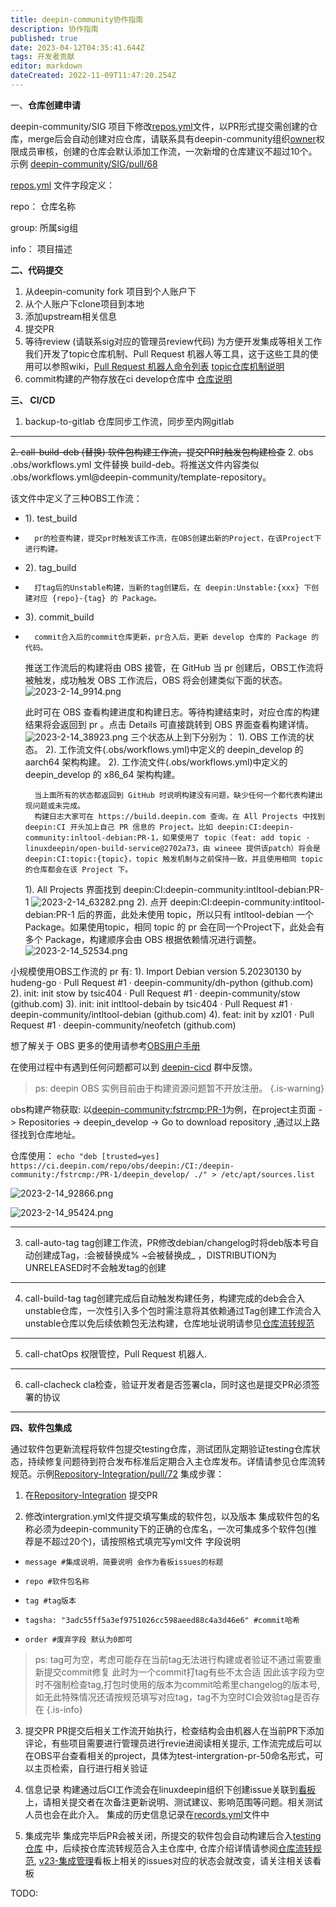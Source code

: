 ```yaml
---
title: deepin-community协作指南
description: 协作指南
published: true
date: 2023-04-12T04:35:41.644Z
tags: 开发者贡献
editor: markdown
dateCreated: 2022-11-09T11:47:20.254Z
---
```


一、**仓库创建申请**

deepin-community/SIG 项目下修改[repos.yml](https://github.com/deepin-community/SIG/blob/master/repos.yml)文件，以PR形式提交需创建的仓库，merge后会自动创建对应仓库，请联系具有deepin-community组织[owner](https://github.com/orgs/deepin-community/people?query=role%3Aowner)权限成员审核，创建的仓库会默认添加工作流，一次新增的仓库建议不超过10个。示例 [deepin-community/SIG/pull/68](https://github.com/deepin-community/SIG/pull/68/commits/5c8688b32c8e9ed71615bbb37279fd5c32482f97)

[repos.yml](https://github.com/deepin-community/SIG/blob/master/repos.yml) 文件字段定义：

repo： 仓库名称

group:  所属sig组

info： 项目描述




**二、代码提交**

1. 从deepin-comunity fork 项目到个人账户下
2. 从个人账户下clone项目到本地
3. 添加upstream相关信息
4. 提交PR
5. 等待review (请联系sig对应的管理员review代码)
   为方便开发集成等相关工作我们开发了topic仓库机制、Pull Request 机器人等工具，这于这些工具的使用可以参照wiki，[Pull Request 机器人命令列表](https://wiki.deepin.org/zh/02_%E6%8C%89%E8%BD%AF%E4%BB%B6%E5%8A%9F%E8%83%BD%E5%88%92%E5%88%86/02_%E5%BC%80%E5%8F%91%E4%BA%BA%E5%91%98%E5%B8%B8%E7%94%A8%E8%BD%AF%E4%BB%B6%E4%BB%8B%E7%BB%8D/01_%E7%BC%96%E7%A8%8B%E5%BC%80%E5%8F%91/%E7%89%88%E6%9C%AC%E6%8E%A7%E5%88%B6/%E7%9B%B8%E5%85%B3%E5%86%85%E5%AE%B9/pull-request-bot-commands-list)   [topic仓库机制说明](https://wiki.deepin.org/zh/02_%E6%8C%89%E8%BD%AF%E4%BB%B6%E5%8A%9F%E8%83%BD%E5%88%92%E5%88%86/02_%E5%BC%80%E5%8F%91%E4%BA%BA%E5%91%98%E5%B8%B8%E7%94%A8%E8%BD%AF%E4%BB%B6%E4%BB%8B%E7%BB%8D/01_%E7%BC%96%E7%A8%8B%E5%BC%80%E5%8F%91/%E7%89%88%E6%9C%AC%E6%8E%A7%E5%88%B6/%E7%9B%B8%E5%85%B3%E5%86%85%E5%AE%B9/topic%E4%BB%93%E5%BA%93%E6%9C%BA%E5%88%B6%E8%AF%B4%E6%98%8E)
6. commit构建的产物存放在ci develop仓库中
   [仓库说明](https://wiki.deepin.org/zh/03_%E6%8A%80%E6%9C%AF%E8%A7%84%E8%8C%83/00_%E8%BD%AF%E4%BB%B6%E5%8C%85%E4%B8%8E%E4%BB%93%E5%BA%93%E7%AE%A1%E7%90%86%E8%A7%84%E8%8C%83/%E4%BB%93%E5%BA%93%E8%AF%B4%E6%98%8E)

**三、 CI/CD**

1. backup-to-gitlab
   仓库同步工作流，同步至内网gitlab
---


~~2. call-build-deb (替换)
   软件包构建工作流，提交PR时触发包构建检查~~
2. obs
	.obs/workflows.yml 文件替换 build-deb。将推送文件内容类似 .obs/workflows.yml@deepin-community/template-repository。
  
该文件中定义了三种OBS工作流：
- 	1). test_build
- 		pr的检查构建，提交pr时触发该工作流，在OBS创建出新的Project，在该Project下进行构建。
- 	2). tag_build
- 		打tag后的Unstable构建，当新的tag创建后，在 deepin:Unstable:{xxx} 下创建对应 {repo}-{tag} 的 Package。
- 	3). commit_build
- 		commit合入后的commit仓库更新，pr合入后，更新 develop 仓库的 Package 的代码。

	推送工作流后的构建将由 OBS 接管，在 GitHub 当 pr 创建后，OBS工作流将被触发，成功触发 OBS 工作流后，OBS 将会创建类似下面的状态。
  ![2023-2-14_9914.png](/2023-2-14_9914.png)
  
  此时可在 OBS 查看构建进度和构建日志。等待构建结束时，对应仓库的构建结果将会返回到 pr 。点击 Details 可直接跳转到 OBS 界面查看构建详情。
  ![2023-2-14_38923.png](/2023-2-14_38923.png)
  三个状态从上到下分别为：
		1). OBS 工作流的状态。
		2). 工作流文件(.obs/workflows.yml)中定义的 deepin_develop 的 aarch64 架构构建。
		2). 工作流文件(.obs/workflows.yml)中定义的 deepin_develop 的 x86_64 架构构建。

		当上面所有的状态都返回到 GitHub 时说明构建没有问题，缺少任何一个都代表构建出现问题或未完成。
		构建日志大家可在 https://build.deepin.com 查询。在 All Projects 中找到 deepin:CI 开头加上自己 PR 信息的 Project。比如 deepin:CI:deepin-community:inltool-debian:PR-1，如果使用了 topic（feat: add topic · linuxdeepin/open-build-service@2702a73，由 wineee 提供该patch）将会是 deepin:CI:topic:{topic}，topic 触发机制与之前保持一致，并且使用相同 topic 的仓库都会在该 Project 下。
  1). All Projects 界面找到 deepin:CI:deepin-community:intltool-debian:PR-1
  ![2023-2-14_63282.png](/2023-2-14_63282.png)
  2). 点开 deepin:CI:deepin-community:intltool-debian:PR-1 后的界面，此处未使用 topic，所以只有 intltool-debian 一个 Package。如果使用topic，相同 topic 的 pr 会在同一个Project下，此处会有多个 Package，构建顺序会由 OBS 根据依赖情况进行调整。
![2023-2-14_52534.png](/2023-2-14_52534.png)

小规模使用OBS工作流的 pr 有:
	1). Import Debian version 5.20230130 by hudeng-go · Pull Request #1 · deepin-community/dh-python (github.com)
	2). init: init stow by tsic404 · Pull Request #1 · deepin-community/stow (github.com)
	3). init: init intltool-debain by tsic404 · Pull Request #1 · deepin-community/intltool-debian (github.com)
	4). feat: init by xzl01 · Pull Request #1 · deepin-community/neofetch (github.com)
  
想了解关于 OBS 更多的使用请参考[OBS用户手册](https://openbuildservice.org/help/manuals/obs-user-guide/)

在使用过程中有遇到任何问题都可以到 [deepin-cicd](https://matrix.to/#/#deepincicd:deepin.org) 群中反馈。

> ps: deepin OBS 实例目前由于构建资源问题暂不开放注册。
{.is-warning}

obs构建产物获取:
    以[deepin-community:fstrcmp:PR-1](https://build.deepin.com/project/show/deepin:CI:deepin-community:fstrcmp:PR-1)为例，在project主页面 -> Repositories -> deepin_develop  ->  Go to download repository ,通过以上路径找到仓库地址。
 
仓库使用： `echo "deb [trusted=yes] https://ci.deepin.com/repo/obs/deepin:/CI:/deepin-community:/fstrcmp:/PR-1/deepin_develop/ ./" > /etc/apt/sources.list`

![2023-2-14_92866.png](/2023-2-14_92866.png)

![2023-2-14_95424.png](/2023-2-14_95424.png)
  
---

  

3. call-auto-tag
   tag创建工作流，PR修改debian/changelog时将deb版本号自动创建成Tag，:会被替换成% ~会被替换成_ ，DISTRIBUTION为UNRELEASED时不会触发tag的创建
---


4. call-build-tag
   tag创建完成后自动触发构建任务，构建完成的deb会合入unstable仓库，一次性引入多个包时需注意将其依赖通过Tag创建工作流合入unstable仓库以免后续依赖包无法构建，仓库地址说明请参见[仓库流转规范](https://wiki.deepin.org/zh/01_deepin%E9%85%8D%E5%A5%97%E7%94%9F%E6%80%81/01_deepin%E5%85%A5%E9%97%A8/02_%E5%BC%80%E5%8F%91%E7%9B%B8%E5%85%B3/04_%E4%BB%93%E5%BA%93/%E4%BB%93%E5%BA%93%E6%B5%81%E8%BD%AC%E8%A7%84%E8%8C%83) 

---

5. call-chatOps
   权限管控，Pull Request 机器人.
---


6. call-clacheck
   cla检查，验证开发者是否签署cla，同时这也是提交PR必须签署的协议
---


**四、软件包集成**

通过软件包更新流程将软件包提交testing仓库，测试团队定期验证testing仓库状态，持续修复问题待到符合发布标准后定期合入主仓库发布。详情请参见仓库流转规范。示例[Repository-Integration/pull/72](https://github.com/deepin-community/Repository-Integration/pull/72)
集成步骤：
1. 在[Repository-Integration](https://github.com/deepin-community/Repository-Integration) 提交PR

2. 修改intergration.yml文件提交填写集成的软件包，以及版本
		集成软件包的名称必须为deepin-community下的正确的仓库名，一次可集成多个软件包(推荐是不超过20个)，请按照格式填完写yml文件
    字段说明
-     message #集成说明，简要说明 会作为看板issues的标题        
-     repo #软件包名称
-     tag #tag版本 
-     tagsha: "3adc55ff5a3ef9751026cc598aeed88c4a3d46e6" #commit哈希
-     order #废弃字段 默认为0即可

> ps: tag可为空，考虑可能存在当前tag无法进行构建或者验证不通过需要重新提交commit修复 此时为一个commit打tag有些不太合适 因此该字段为空时不强制检查tag,打包时使用的版本为commit哈希里changelog的版本号,如无此特殊情况还请按规范填写对应tag，tag不为空时CI会效验tag是否存在
{.is-info}


3. 提交PR
	PR提交后相关工作流开始执行，检查结构会由机器人在当前PR下添加评论，有些项目需要进行管理员进行revie进阅读相关提示, 工作流完成后可以在OBS平台查看相关的project，具体为test-intergration-pr-50命名形式，可以主页检索，自行进行相关验证
  
4. 信息记录
	 构建通过后CI工作流会在linuxdeepin组织下创建issue关联到[看板](https://github.com/orgs/linuxdeepin/projects/21)上，请相关提交者在次备注更新说明、测试建议、影响范围等问题。相关测试人员也会在此介入。
	 集成的历史信息记录在[records.yml](https://github.com/deepin-community/Repository-Integration/blob/master/records.yml)文件中
 
5. 集成完毕
	 集成完毕后PR会被关闭，所提交的软件包会自动构建后合入[testing仓库](https://ci.deepin.com/repo/release/beige/pool/main/) 中，后续按仓库流转规范合入主仓库中, 仓库介绍详情请参阅[仓库流转规范](https://wiki.deepin.org/zh/01_deepin%E9%85%8D%E5%A5%97%E7%94%9F%E6%80%81/01_deepin%E5%85%A5%E9%97%A8/02_%E5%BC%80%E5%8F%91%E7%9B%B8%E5%85%B3/04_%E4%BB%93%E5%BA%93/%E4%BB%93%E5%BA%93%E6%B5%81%E8%BD%AC%E8%A7%84%E8%8C%83), [v23-集成管理](https://github.com/orgs/linuxdeepin/projects/21/settings)看板上相关的issues对应的状态会就改变，请关注相关该看板


TODO:

